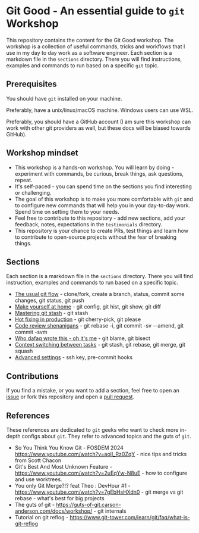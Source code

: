# Git Good - An essential guide to `git` Workshop

This repository contains the content for the Git Good workshop. The workshop is a collection of useful commands, tricks and workflows that I use in my day to day work as a software engineer. Each section is a markdown file in the `sections` directory. There you will find instructions, examples and commands to run based on a specific `git` topic.

## Prerequisites

You should have `git` installed on your machine.

Preferably, have a unix/linux/macOS machine. Windows users can use WSL.

Preferably, you should have a GitHub account (I am sure this workshop can work with other git providers as well, but these docs will be biased towards GitHub).

## Workshop mindset

* This workshop is a hands-on workshop. You will learn by doing - experiment with commands, be curious, break things, ask questions, repeat.
* It's self-paced - you can spend time on the sections you find interesting or challenging.
* The goal of this workshop is to make you more comfortable with `git` and to configure new commands that will help you in your day-to-day work. Spend time on setting them to your needs.
* Feel free to contribute to this repository - add new sections, add your feedback, notes, expectations in the `testimonials` directory.
* This repository is your chance to create PRs, test things and learn how to contribute to open-source projects without the fear of breaking things.

## Sections

Each section is a markdown file in the `sections` directory.
There you will find instruction, examples and commands to run based on a specific topic.

- [The usual git flow](sections/01-the-usual-git-flow.md) - clone/fork, create a branch, status, commit some changes, git status, git push
- [Make yourself at home](sections/02-make-yourself-at-home.md) - git config, git hist, git show, git diff
- [Mastering git stash](sections/03-mastering-git-stash.md) - git stash
- [Hot fixing in production](sections/04-hot-fixing-in-production.md) - git cherry-pick, git please
- [Code review shenanigans](sections/05-code-review-shenanigans.md) - git rebase -i, git commit -sv --amend, git commit -svm
- [Who dafaq wrote this - oh it's me](sections/06-who-dafaq-wrote-this-oh-its-me.md) - git blame, git bisect
- [Context switching between tasks](sections/07-context-switching-between-tasks.md) - git stash, git rebase, git merge, git squash
- [Advanced settings](sections/08-advanced-settings.md) - ssh key, pre-commit hooks

## Contributions

If you find a mistake, or you want to add a section, feel free to open an [issue](https://github.com/andreia-oca/git_good_workshop/issues) or fork this repository and open a [pull request](https://github.com/andreia-oca/git_good_workshop/fork).

## References

These references are dedicated to `git` geeks who want to check more in-depth configs about `git`.
They refer to advanced topics and the guts of `git`.
- So You Think You Know Git - FOSDEM 2024 https://www.youtube.com/watch?v=aolI_Rz0ZqY - nice tips and tricks from Scott Chacon
- Git's Best And Most Unknown Feature - https://www.youtube.com/watch?v=2uEqYw-N8uE - how to configure and use worktrees.
- You only Git Merge?!? feat Theo : DevHour #1 - https://www.youtube.com/watch?v=7gEbHsHXdn0 - git merge vs git rebase - what's best for big projects
- The guts of git - https://guts-of-git.carson-anderson.com/docs/workshop/ - git internals
- Tutorial on git reflog - https://www.git-tower.com/learn/git/faq/what-is-git-reflog
